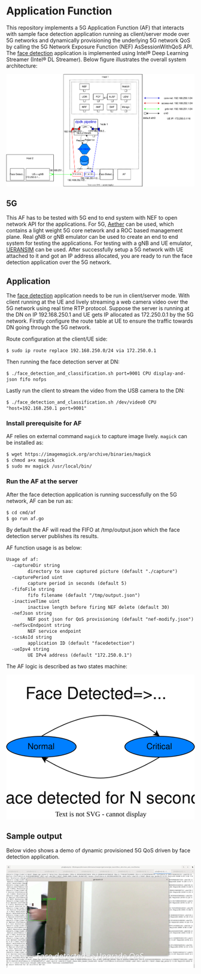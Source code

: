 <!--
SPDX-FileCopyrightText: 2022 Intel

SPDX-License-Identifier: Apache-2.0

-->

# Application Function

This repository implements a 5G Application Function (AF) that interacts with sample face detection application running as client/server mode over 5G networks and dynamically provisioning the underlying 5G network QoS by calling the 5G Network Exposure Function (NEF) AsSessionWithQoS API. The [face detection](https://github.com/joshuazhu78/dlstreamer/tree/devQoS/samples/gstreamer/gst_launch/face_detection_and_classification) application is implemented using Intel® Deep Learning Streamer (Intel® DL Streamer). Below figure illustrates the overall system architecture:

![af-aether](./docs/images/af-aether-ueransim.svg)

## 5G

This AF has to be tested with 5G end to end system with NEF to open network API for the applications. For 5G, [Aether](https://docs.aetherproject.org/master/index.html) can be used, which contains a light weight 5G core network and a ROC based management plane. Real gNB or gNB emulator can be used to create an end to end system for testing the applications. For testing with a gNB and UE emulator, [UERANSIM](https://github.com/aligungr/UERANSIM) can be used. After successfully setup a 5G network with UE attached to it and got an IP address allocated, you are ready to run the face detection application over the 5G network.

## Application

The [face detection](https://github.com/joshuazhu78/dlstreamer/tree/devQoS/samples/gstreamer/gst_launch/face_detection_and_classification) application needs to be run in client/server mode. With client running at the UE and lively streaming a web camera video over the 5G network using real time RTP protocol. Suppose the server is running at the DN on IP 192.168.250.1 and UE gets IP allocated as 172.250.0.1 by the 5G network. Firstly configure the route table at UE to ensure the traffic towards DN going through the 5G network.

Route configuration at the client/UE side:
```
$ sudo ip route replace 192.168.250.0/24 via 172.250.0.1
```

Then running the face detection server at DN:
```
$ ./face_detection_and_classification.sh port=9001 CPU display-and-json fifo nofps
```

Lastly run the client to stream the video from the USB camera to the DN:
```
$ ./face_detection_and_classification.sh /dev/video0 CPU "host=192.168.250.1 port=9001"
```

### Install prerequisite for AF

AF relies on external command `magick` to capture image lively. `magick` can be installed as:

```
$ wget https://imagemagick.org/archive/binaries/magick
$ chmod a+x magick
$ sudo mv magick /usr/local/bin/
```

### Run the AF at the server

After the face detection application is running successfully on the 5G network, AF can be run as:

```
$ cd cmd/af
$ go run af.go
```

By default the AF will read the FIFO at /tmp/output.json which the face detection server publishes its results.

AF function usage is as below:

```
Usage of af:
  -captureDir string
    	directory to save captured picture (default "./capture")
  -capturePeriod uint
    	capture period in seconds (default 5)
  -fifoFile string
    	fifo filename (default "/tmp/output.json")
  -inactiveTime uint
    	inactive length before firing NEF delete (default 30)
  -nefJson string
    	NEF post json for QoS provisioning (default "nef-modify.json")
  -nefSvcEndpoint string
    	NEF service endpoint
  -scsAsId string
    	application ID (default "facedetection")
  -ueIpv4 string
    	UE IPv4 address (default "172.250.0.1")
```

The AF logic is described as two states machine:

![af_logic](./docs/images/af.svg)

## Sample output

Below video shows a demo of dynamic provisioned 5G QoS driven by face detection application.

[![facedetection_af](./docs/images/fd-af.png)](http://weip-bj.bj.intel.com/facedetection-af.mp4)

